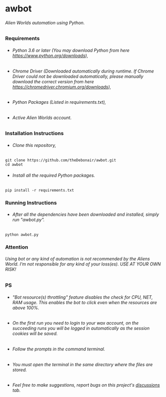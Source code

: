 # awbot
###### Alien Worlds automation using Python.

### Requirements
- ###### Python 3.6 or later (You may download Python from here https://www.python.org/downloads),
- ###### Chrome Driver (Downloaded automatically during runtime. If Chrome Driver could not be downloaded automatically, please manually download the correct version from here https://chromedriver.chromium.org/downloads),
- ###### Python Packages (Listed in requirements.txt),
- ###### Active Alien Worlds account.

### Installation Instructions
- ###### Clone this repository,
```
git clone https://github.com/theDebonair/awbot.git
cd awbot
```

- ###### Install all the required Python packages.
```
pip install -r requirements.txt
```

### Running Instructions
- ###### After all the dependencies have been downloaded and installed, simply run "awbot.py".
```
python awbot.py
```

### Attention
###### Using bot or any kind of automation is not recommended by the Aliens World. I'm not responsible for any kind of your loss(es). USE AT YOUR OWN RISK!

### PS
- ###### "Bot resource(s) throttling" feature disables the check for CPU, NET, RAM usage. This enables the bot to click even when the resources are above 100%.
- ###### On the first run you need to login to your wax account, on the succeeding runs you will be logged in automatically as the session cookies will be saved.
- ###### Follow the prompts in the command terminal.
- ###### You must open the terminal in the same directory where the files are stored.
- ###### Feel free to make suggestions, report bugs on this project's [discussions](https://github.com/theDebonair/awbot/discussions) tab.
